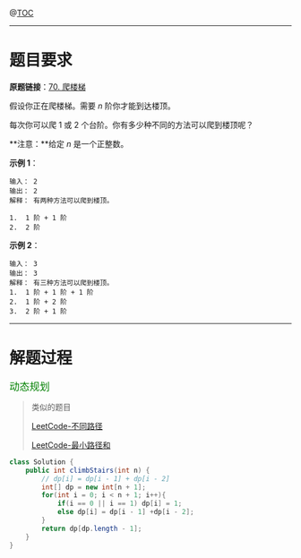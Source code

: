 @[TOC](目录😁)

***

# 题目要求

**原题链接**：[70. 爬楼梯](https://leetcode-cn.com/problems/climbing-stairs/)

假设你正在爬楼梯。需要 *n* 阶你才能到达楼顶。

每次你可以爬 1 或 2 个台阶。你有多少种不同的方法可以爬到楼顶呢？

**注意：**给定 *n* 是一个正整数。

**示例 1**：

```
输入： 2
输出： 2
解释： 有两种方法可以爬到楼顶。

1.  1 阶 + 1 阶
2.  2 阶

```

**示例 2**：

```
输入： 3
输出： 3
解释： 有三种方法可以爬到楼顶。
1.  1 阶 + 1 阶 + 1 阶
2.  1 阶 + 2 阶
3.  2 阶 + 1 阶
```

***

# 解题过程

<font color=green size=4>动态规划</font>

> 类似的题目
>
> [LeetCode-不同路径](https://blog.csdn.net/qyb19970829/article/details/111998918)
>
> [LeetCode-最小路径和](https://blog.csdn.net/qyb19970829/article/details/111999001)

```java
class Solution {
    public int climbStairs(int n) {
        // dp[i] = dp[i - 1] + dp[i - 2]
        int[] dp = new int[n + 1];
        for(int i = 0; i < n + 1; i++){
            if(i == 0 || i == 1) dp[i] = 1;
            else dp[i] = dp[i - 1] +dp[i - 2];
        }
        return dp[dp.length - 1];
    }
}
```

